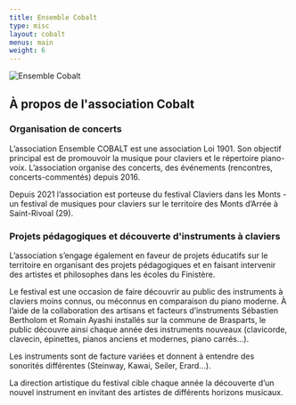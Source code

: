 ```yaml
---
title: Ensemble Cobalt
type: misc
layout: cobalt
menus: main
weight: 6
---
```


![Ensemble Cobalt](../img/cobalt.png#noborder)

## À propos de l'association Cobalt

### Organisation de concerts

L’association Ensemble COBALT est une association Loi 1901. Son objectif principal est de promouvoir la musique pour claviers et le répertoire piano-voix. L’association organise des concerts, des événements (rencontres, concerts-commentés) depuis 2016. 

Depuis 2021 l’association est porteuse du festival Claviers dans les Monts - un festival de musiques pour claviers sur le territoire des Monts d’Arrée à Saint-Rivoal (29).

### Projets pédagogiques et découverte d'instruments à claviers

L’association s’engage également en faveur de projets éducatifs sur le territoire en organisant des projets pédagogiques et en faisant intervenir des artistes et philosophes dans les écoles du Finistère. 

Le festival est une occasion de faire découvrir au public des instruments à claviers moins connus, ou méconnus en comparaison du piano moderne. À l’aide de la collaboration des artisans et facteurs d’instruments Sébastien Bertholom et Romain Ayashi installés sur la commune de Brasparts, le public découvre ainsi chaque année des instruments nouveaux (clavicorde, clavecin, épinettes, pianos anciens et modernes, piano carrés…).

Les instruments sont de facture variées et donnent à entendre des sonorités différentes (Steinway, Kawai, Seiler, Erard…).

La direction artistique du festival cible chaque année la découverte d’un nouvel instrument en invitant des artistes de différents horizons musicaux. 
